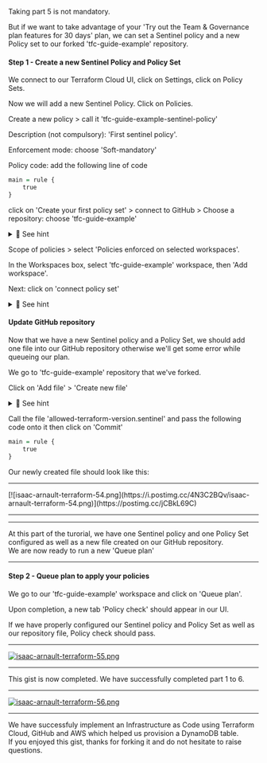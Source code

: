 Taking part 5 is not mandatory.<br>

But if we want to take advantage of your 'Try out the Team & Governance plan features for 30 days' plan, we can set a Sentinel policy and a new Policy set to our forked 'tfc-guide-example' repository.<br>

#### Step 1 - Create a new Sentinel Policy and Policy Set

We connect to our Terraform Cloud UI, click on Settings, click on Policy Sets.<br>

Now we will add a new Sentinel Policy. Click on Policies.<br>

Create a new policy > call it 'tfc-guide-example-sentinel-policy'<br>

Description (not compulsory): 'First sentinel policy'.<br>

Enforcement mode: choose 'Soft-mandatory'<br>

Policy code: add the following line of code<br>

```r
main = rule {
	true
}
```
click on 'Create your first policy set' > connect to GitHub > Choose a repository: choose 'tfc-guide-example'

<details>
<summary>🔴 See hint</summary>
<p>
  
[![isaac-arnault-terraform-31.jpg](https://i.postimg.cc/T1jgdkTC/isaac-arnault-terraform-31.jpg)](https://postimg.cc/YL9h8zGW)

</p>
</details>

Scope of policies > select 'Policies enforced on selected workspaces'.<br>

In the Workspaces box, select 'tfc-guide-example' workspace, then 'Add workspace'.

Next: click on 'connect policy set'<br>

<details>
<summary>🔴 See hint</summary>
<p>

[![isaac-arnault-terraform-50.png](https://i.postimg.cc/XYVrPMDH/isaac-arnault-terraform-50.png)](https://postimg.cc/vcN81Kyf)

</p>
</details>

#### Update GitHub repository

Now that we have a new Sentinel policy and a Policy Set, we should add one file into our GitHub repository otherwise we'll get some error while queueing our plan.<br>

We go to 'tfc-guide-example' repository that we've forked.<br>

Click on 'Add file' > 'Create new file'

<details>
<summary>🔴 See hint</summary>
<p>

[![isaac-arnault-terraform-53.jpg](https://i.postimg.cc/PJ2grwT8/isaac-arnault-terraform-53.jpg)](https://postimg.cc/N22JdLyg)

</p>
</details>

Call the file 'allowed-terraform-version.sentinel' and pass the following code onto it then click on 'Commit'<br>

```r
main = rule {
	true
}
```
Our newly created file should look like this:

<hr>
[![isaac-arnault-terraform-54.png](https://i.postimg.cc/4N3C2BQv/isaac-arnault-terraform-54.png)](https://postimg.cc/jCBkL69C)
<hr>

<hr>
At this part of the turorial, we have one Sentinel policy and one Policy Set configured as well as a new file created on our GitHub repository.<br>
We are now ready to run a new 'Queue plan'
<hr>

#### Step 2 - Queue plan to apply your policies

We go to our 'tfc-guide-example' workspace and click on 'Queue plan'.<br>

Upon completion, a new tab 'Policy check' should appear in our UI.<br>

If we have properly configured our Sentinel policy and Policy Set as well as our repository file, Policy check should pass.

<hr>

[![isaac-arnault-terraform-55.png](https://i.postimg.cc/qqMFYvyB/isaac-arnault-terraform-55.png)](https://postimg.cc/47qwHZWj)

<hr>

This gist is now completed. We have successfully completed part 1 to 6.

<hr>

[![isaac-arnault-terraform-56.png](https://i.postimg.cc/ncr5GMn0/isaac-arnault-terraform-56.png)](https://postimg.cc/mtx8bLzH)

<hr>

We have successfuly implement an Infrastructure as Code using Terraform Cloud, GitHub and AWS which helped us provision a DynamoDB table.<br>
If you enjoyed this gist, thanks for forking it and do not hesitate to raise questions.
